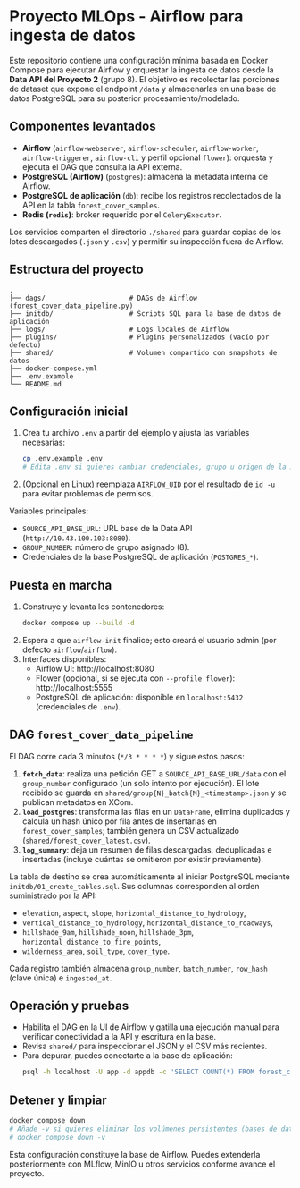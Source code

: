 # Proyecto MLOps - Airflow para ingesta de datos

Este repositorio contiene una configuración mínima basada en Docker Compose para ejecutar Airflow y orquestar la ingesta de datos desde la **Data API del Proyecto 2** (grupo 8). El objetivo es recolectar las porciones de dataset que expone el endpoint `/data` y almacenarlas en una base de datos PostgreSQL para su posterior procesamiento/modelado.

## Componentes levantados

- **Airflow** (`airflow-webserver`, `airflow-scheduler`, `airflow-worker`, `airflow-triggerer`, `airflow-cli` y perfil opcional `flower`): orquesta y ejecuta el DAG que consulta la API externa.
- **PostgreSQL (Airflow)** (`postgres`): almacena la metadata interna de Airflow.
- **PostgreSQL de aplicación** (`db`): recibe los registros recolectados de la API en la tabla `forest_cover_samples`.
- **Redis (`redis`)**: broker requerido por el `CeleryExecutor`.

Los servicios comparten el directorio `./shared` para guardar copias de los lotes descargados (`.json` y `.csv`) y permitir su inspección fuera de Airflow.

## Estructura del proyecto

```
.
├── dags/                     # DAGs de Airflow (forest_cover_data_pipeline.py)
├── initdb/                   # Scripts SQL para la base de datos de aplicación
├── logs/                     # Logs locales de Airflow
├── plugins/                  # Plugins personalizados (vacío por defecto)
├── shared/                   # Volumen compartido con snapshots de datos
├── docker-compose.yml
├── .env.example
└── README.md
```

## Configuración inicial

1. Crea tu archivo `.env` a partir del ejemplo y ajusta las variables necesarias:
   ```bash
   cp .env.example .env
   # Edita .env si quieres cambiar credenciales, grupo u origen de la API
   ```
2. (Opcional en Linux) reemplaza `AIRFLOW_UID` por el resultado de `id -u` para evitar problemas de permisos.

Variables principales:
- `SOURCE_API_BASE_URL`: URL base de la Data API (`http://10.43.100.103:8080`).
- `GROUP_NUMBER`: número de grupo asignado (8).
- Credenciales de la base PostgreSQL de aplicación (`POSTGRES_*`).

## Puesta en marcha

1. Construye y levanta los contenedores:
   ```bash
   docker compose up --build -d
   ```
2. Espera a que `airflow-init` finalice; esto creará el usuario admin (por defecto `airflow`/`airflow`).
3. Interfaces disponibles:
   - Airflow UI: http://localhost:8080
   - Flower (opcional, si se ejecuta con `--profile flower`): http://localhost:5555
   - PostgreSQL de aplicación: disponible en `localhost:5432` (credenciales de `.env`).

## DAG `forest_cover_data_pipeline`

El DAG corre cada 3 minutos (`*/3 * * * *`) y sigue estos pasos:

1. **`fetch_data`**: realiza una petición GET a `SOURCE_API_BASE_URL/data` con el `group_number` configurado (un solo intento por ejecución). El lote recibido se guarda en `shared/group{N}_batch{M}_<timestamp>.json` y se publican metadatos en XCom.
2. **`load_postgres`**: transforma las filas en un `DataFrame`, elimina duplicados y calcula un hash único por fila antes de insertarlas en `forest_cover_samples`; también genera un CSV actualizado (`shared/forest_cover_latest.csv`).
3. **`log_summary`**: deja un resumen de filas descargadas, deduplicadas e insertadas (incluye cuántas se omitieron por existir previamente).

La tabla de destino se crea automáticamente al iniciar PostgreSQL mediante `initdb/01_create_tables.sql`. Sus columnas corresponden al orden suministrado por la API:

- `elevation`, `aspect`, `slope`, `horizontal_distance_to_hydrology`,
- `vertical_distance_to_hydrology`, `horizontal_distance_to_roadways`,
- `hillshade_9am`, `hillshade_noon`, `hillshade_3pm`, `horizontal_distance_to_fire_points`,
- `wilderness_area`, `soil_type`, `cover_type`.

Cada registro también almacena `group_number`, `batch_number`, `row_hash` (clave única) e `ingested_at`.

## Operación y pruebas

- Habilita el DAG en la UI de Airflow y gatilla una ejecución manual para verificar conectividad a la API y escritura en la base.
- Revisa `shared/` para inspeccionar el JSON y el CSV más recientes.
- Para depurar, puedes conectarte a la base de aplicación:
  ```bash
  psql -h localhost -U app -d appdb -c 'SELECT COUNT(*) FROM forest_cover_samples;'
  ```

## Detener y limpiar

```bash
docker compose down
# Añade -v si quieres eliminar los volúmenes persistentes (bases de datos).
# docker compose down -v
```

Esta configuración constituye la base de Airflow. Puedes extenderla posteriormente con MLflow, MinIO u otros servicios conforme avance el proyecto.
